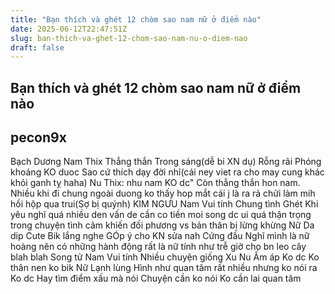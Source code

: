 ```yaml
---
title: "Bạn thích và ghét 12 chòm sao nam nữ ở điểm nào"
date: 2025-06-12T22:47:51Z
slug: ban-thich-va-ghet-12-chom-sao-nam-nu-o-diem-nao
draft: false
---
```


## Bạn thích và ghét 12 chòm sao nam nữ ở điểm nào

## pecon9x

Bạch Dương
Nam
Thix
Thẳng thắn
Trong sáng(dễ bi XN dụ)
Rỗng rãi
Phóng khoáng
KO duoc
Sao cứ thích dạy đời nhỉ(cái ney viet ra cho may cung khác khỏi ganh tỵ haha)
Nu
Thix: nhu nam
KO dc"
Còn thẳng thắn hon nam. Nhiều khi đi chung ngoài duong ko thấy hop mắt cái j là ra rả chửi làm mih hồi hộp qua trui(Sợ bị quýnh)
KIM NGƯU
Nam
Vui tính
Chung tình
Ghét
Khi yêu nghĩ quá nhiều den vấn de cần co tiền moi song dc ui quá thận trọng trong chuyện tình cảm khiến đối phương vs bản thân bị lừng khừng
Nữ
Da dip
Cute
Bik lắng nghe
GÓp ý cho KN sửa nah
Cứng đầu
Nghĩ mình là nữ hoàng nên có những hành động rất là nữ tính như trễ giờ cho bn leo cây blah blah
Song tử
Nam
Vui tính
Nhiều chuyện giống Xu Nu
Ấm áp
Ko dc
Ko thân nen ko bik
Nữ
Lạnh lùng
Hình như quan tâm rất nhiều nhưng ko nói ra
Ko dc
Hay tìm điểm xấu mà nói
Chuyện cần ko nói Ko cần lai quan tâm